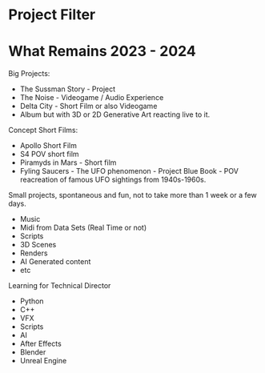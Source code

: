 # Project Filter

# What Remains 2023 - 2024

Big Projects:
  - The Sussman Story - Project
  - The Noise - Videogame / Audio Experience
  - Delta City - Short Film or also Videogame
  - Album but with 3D or 2D Generative Art reacting live to it.

Concept Short Films:
  - Apollo Short Film 
  - S4 POV short film
  - Piramyds in Mars - Short film
  - Fyling Saucers - The UFO phenomenon - Project Blue Book - POV reacreation of famous UFO sightings from 1940s-1960s.


Small projects, spontaneous and fun, not to take more than 1 week or a few days.
  - Music
  - Midi from Data Sets (Real Time or not)
  - Scripts
  - 3D Scenes
  - Renders
  - AI Generated content
  - etc

Learning for Technical Director
  - Python
  - C++
  - VFX
  - Scripts
  - AI
  - After Effects
  - Blender
  - Unreal Engine



